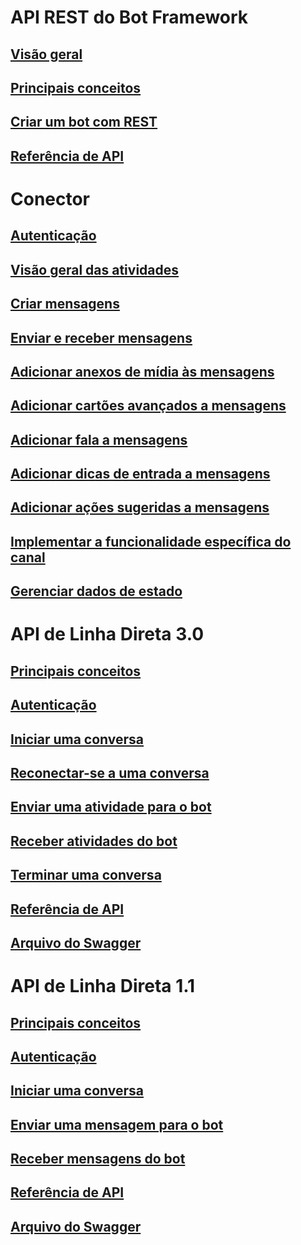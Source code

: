 # API REST do Bot Framework
## [Visão geral](bot-framework-rest-overview.md)
## [Principais conceitos](bot-framework-rest-connector-concepts.md)
## [Criar um bot com REST](~/rest-api/bot-framework-rest-connector-quickstart.md)
## [Referência de API](bot-framework-rest-connector-api-reference.md)
# Conector
## [Autenticação](bot-framework-rest-connector-authentication.md)
## [Visão geral das atividades](https://aka.ms/botSpecs-activitySchema)
## [Criar mensagens](bot-framework-rest-connector-create-messages.md)
## [Enviar e receber mensagens](bot-framework-rest-connector-send-and-receive-messages.md)
## [Adicionar anexos de mídia às mensagens](bot-framework-rest-connector-add-media-attachments.md)
## [Adicionar cartões avançados a mensagens](bot-framework-rest-connector-add-rich-cards.md)
## [Adicionar fala a mensagens](bot-framework-rest-connector-text-to-speech.md)
## [Adicionar dicas de entrada a mensagens](bot-framework-rest-connector-add-input-hints.md)
## [Adicionar ações sugeridas a mensagens](bot-framework-rest-connector-add-suggested-actions.md)
## [Implementar a funcionalidade específica do canal](bot-framework-rest-connector-channeldata.md)
## [Gerenciar dados de estado](bot-framework-rest-state.md)
# API de Linha Direta 3.0
## [Principais conceitos](bot-framework-rest-direct-line-3-0-concepts.md)
## [Autenticação](bot-framework-rest-direct-line-3-0-authentication.md)
## [Iniciar uma conversa](bot-framework-rest-direct-line-3-0-start-conversation.md)
## [Reconectar-se a uma conversa](bot-framework-rest-direct-line-3-0-reconnect-to-conversation.md)
## [Enviar uma atividade para o bot](bot-framework-rest-direct-line-3-0-send-activity.md)
## [Receber atividades do bot](bot-framework-rest-direct-line-3-0-receive-activities.md)
## [Terminar uma conversa](bot-framework-rest-direct-line-3-0-end-conversation.md)
## [Referência de API](bot-framework-rest-direct-line-3-0-api-reference.md)
## [Arquivo do Swagger](https://github.com/Microsoft/BotBuilder/blob/master/specs/botframework-protocol/directline-3.0.json)
# API de Linha Direta 1.1
## [Principais conceitos](bot-framework-rest-direct-line-1-1-concepts.md)
## [Autenticação](bot-framework-rest-direct-line-1-1-authentication.md)
## [Iniciar uma conversa](bot-framework-rest-direct-line-1-1-start-conversation.md)
## [Enviar uma mensagem para o bot](bot-framework-rest-direct-line-1-1-send-message.md)
## [Receber mensagens do bot](bot-framework-rest-direct-line-1-1-receive-messages.md)
## [Referência de API](bot-framework-rest-direct-line-1-1-api-reference.md)
## [Arquivo do Swagger](https://github.com/Microsoft/BotBuilder/blob/master/specs/botframework-protocol/directline-1.1.json)
